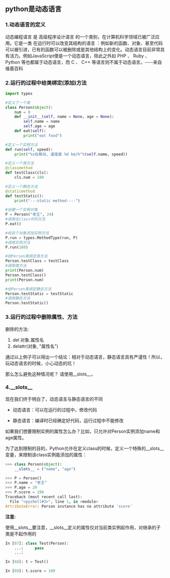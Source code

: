 ## python是动态语言

### 1.动态语言的定义

动态编程语言 是 高级程序设计语言 的一个类别，在计算机科学领域已被广泛应用。它是一类 在运行时可以改变其结构的语言 ：例如新的函数、对象、甚至代码可以被引进，已有的函数可以被删除或是其他结构上的变化。动态语言目前非常具有活力。例如JavaScript便是一个动态语言，除此之外如 PHP 、 Ruby 、 Python 等也都属于动态语言，而 C 、 C++ 等语言则不属于动态语言。----来自 维基百科

### 2.运行的过程中给类绑定(添加)方法

```py
import types

#定义了一个类
class Person(object):
    num = 0
    def __init__(self, name = None, age = None):
        self.name = name
        self.age = age
    def eat(self):
        print("eat food")

#定义一个实例方法
def run(self, speed):
    print("%s在移动, 速度是 %d km/h"%(self.name, speed))

#定义一个类方法
@classmethod
def testClass(cls):
    cls.num = 100

#定义一个静态方法
@staticmethod
def testStatic():
    print("---static method----")

#创建一个实例对象
P = Person("老王", 24)
#调用在class中的方法
P.eat()

#给这个对象添加实例方法
P.run = types.MethodType(run, P)
#调用实例方法
P.run(180)

#给Person类绑定类方法
Person.testClass = testClass
#调用类方法
print(Person.num)
Person.testClass()
print(Person.num)

#给Person类绑定静态方法
Person.testStatic = testStatic
#调用静态方法
Person.testStatic()
```


### 3.运行的过程中删除属性、方法

删除的方法:

1. del 对象.属性名
2. delattr(对象, "属性名")

通过以上例子可以得出一个结论：相对于动态语言，静态语言具有严谨性！所以，玩动态语言的时候，小心动态的坑！

那么怎么避免这种情况呢？ 请使用__slots__，

### 4.\_\_slots\_\_

现在我们终于明白了，动态语言与静态语言的不同

* 动态语言：可以在运行的过程中，修改代码

* 静态语言：编译时已经确定好代码，运行过程中不能修改

如果我们想要限制实例的属性怎么办？比如，只允许对Person实例添加name和age属性。

为了达到限制的目的，Python允许在定义class的时候，定义一个特殊的\_\_slots\_\_变量，来限制该class实例能添加的属性：

```py
>>> class Person(object):
    __slots__ = ("name", "age")

>>> P = Person()
>>> P.name = "老王"
>>> P.age = 20
>>> P.score = 100
Traceback (most recent call last):
  File "<pyshell#3>", line 1, in <module>
AttributeError: Person instance has no attribute 'score'
```

**注意:**

使用\_\_slots\_\_要注意，\_\_slots\_\_定义的属性仅对当前类实例起作用，对继承的子类是不起作用的

```py
In [67]: class Test(Person):
    ...:     pass
    ...:

In [68]: t = Test()

In [69]: t.score = 100
```